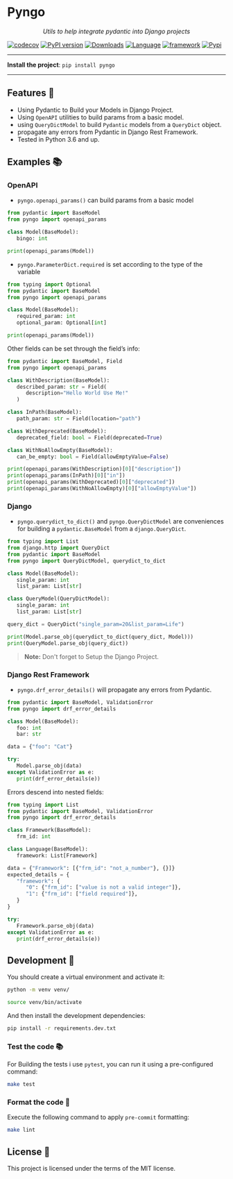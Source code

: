 # Pyngo

<p align="center">
    <em>Utils to help integrate pydantic into Django projects</em>
</p>

[![codecov](https://codecov.io/gh/yezz123/pyngo-utils/branch/main/graph/badge.svg?token=QAGGVJ8URH)](https://codecov.io/gh/yezz123/pyngo-utils)
[![PyPI version](https://badge.fury.io/py/pyngo.svg)](https://badge.fury.io/py/pyngo)
[![Downloads](https://pepy.tech/badge/pyngo/month)](https://pepy.tech/project/pyngo)
[![Language](https://img.shields.io/badge/Language-Python-green?style)](https://github.com/yezz123)
[![framework](https://img.shields.io/badge/Framework-Django-green?style)](https://fastapi.tiangolo.com/)
[![Pypi](https://img.shields.io/pypi/pyversions/pyngo.svg?color=%2334D058)](https://pypi.org/project/pyngo)

---

**Install the project**: `pip install pyngo`

---

## Features 🎉

- Using Pydantic to Build your Models in Django Project.
- Using `OpenAPI` utilities to build params from a basic model.
- using `QueryDictModel` to build `Pydantic` models from a `QueryDict` object.
- propagate any errors from Pydantic in Django Rest Framework.
- Tested in Python 3.6 and up.

## Examples 📚

### OpenAPI

- `pyngo.openapi_params()` can build params from a basic model

```py
from pydantic import BaseModel
from pyngo import openapi_params

class Model(BaseModel):
   bingo: int

print(openapi_params(Model))
```

- `pyngo.ParameterDict.required` is set according to the type of the variable

```py
from typing import Optional
from pydantic import BaseModel
from pyngo import openapi_params

class Model(BaseModel):
   required_param: int
   optional_param: Optional[int]

print(openapi_params(Model))
```

Other fields can be set through the field’s info:

```py
from pydantic import BaseModel, Field
from pyngo import openapi_params

class WithDescription(BaseModel):
   described_param: str = Field(
      description="Hello World Use Me!"
   )

class InPath(BaseModel):
   path_param: str = Field(location="path")

class WithDeprecated(BaseModel):
   deprecated_field: bool = Field(deprecated=True)

class WithNoAllowEmpty(BaseModel):
   can_be_empty: bool = Field(allowEmptyValue=False)

print(openapi_params(WithDescription)[0]["description"])
print(openapi_params(InPath)[0]["in"])
print(openapi_params(WithDeprecated)[0]["deprecated"])
print(openapi_params(WithNoAllowEmpty)[0]["allowEmptyValue"])
```

### Django

- `pyngo.querydict_to_dict()` and `pyngo.QueryDictModel` are conveniences for building a `pydantic.BaseModel` from a `django.QueryDict`.

```py
from typing import List
from django.http import QueryDict
from pydantic import BaseModel
from pyngo import QueryDictModel, querydict_to_dict

class Model(BaseModel):
   single_param: int
   list_param: List[str]

class QueryModel(QueryDictModel):
   single_param: int
   list_param: List[str]

query_dict = QueryDict("single_param=20&list_param=Life")

print(Model.parse_obj(querydict_to_dict(query_dict, Model)))
print(QueryModel.parse_obj(query_dict))
```

> **Note:** Don't forget to Setup the Django Project.

### Django Rest Framework

- `pyngo.drf_error_details()` will propagate any errors from Pydantic.

```py
from pydantic import BaseModel, ValidationError
from pyngo import drf_error_details

class Model(BaseModel):
   foo: int
   bar: str

data = {"foo": "Cat"}

try:
   Model.parse_obj(data)
except ValidationError as e:
   print(drf_error_details(e))
```

Errors descend into nested fields:

```py
from typing import List
from pydantic import BaseModel, ValidationError
from pyngo import drf_error_details

class Framework(BaseModel):
   frm_id: int

class Language(BaseModel):
   framework: List[Framework]

data = {"Framework": [{"frm_id": "not_a_number"}, {}]}
expected_details = {
   "framework": {
      "0": {"frm_id": ["value is not a valid integer"]},
      "1": {"frm_id": ["field required"]},
   }
}

try:
   Framework.parse_obj(data)
except ValidationError as e:
   print(drf_error_details(e))
```

## Development 🚧

You should create a virtual environment and activate it:

```bash
python -m venv venv/
```

```bash
source venv/bin/activate
```

And then install the development dependencies:

```bash
pip install -r requirements.dev.txt
```

### Test the code 📚

For Building the tests i use `pytest`, you can run it using a pre-configured command:

```bash
make test
```

### Format the code 💅

Execute the following command to apply `pre-commit` formatting:

```bash
make lint
```

## License 🍻

This project is licensed under the terms of the MIT license.